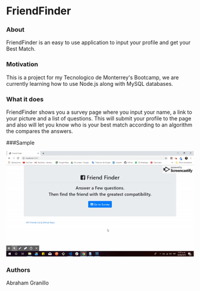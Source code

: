# FriendFinder

### About

FriendFinder is an easy to use application to input your profile and get your Best Match.

### Motivation

This is a project for my Tecnologico de Monterrey's Bootcamp, we are currently learning how to use Node.js along with MySQL databases.

### What it does

FriendFinder shows you a survey page where you input your name, a link to your picture and a list of questions. This will submit your profile to the page and also will let you know who is your best match according to an algorithm the compares the answers.

###Sample

![](/images/ezgif.com-video-to-gif.gif)

### Authors

Abraham Granillo